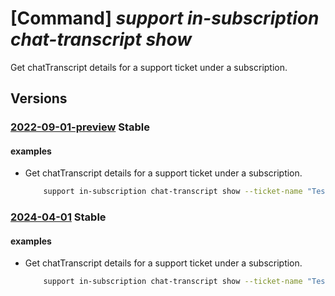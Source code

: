 # [Command] _support in-subscription chat-transcript show_

Get chatTranscript details for a support ticket under a subscription.

## Versions

### [2022-09-01-preview](/Resources/mgmt-plane/L3N1YnNjcmlwdGlvbnMve30vcHJvdmlkZXJzL21pY3Jvc29mdC5zdXBwb3J0L3N1cHBvcnR0aWNrZXRzL3t9L2NoYXR0cmFuc2NyaXB0cy97fQ==/2022-09-01-preview.xml) **Stable**

<!-- mgmt-plane /subscriptions/{}/providers/microsoft.support/supporttickets/{}/chattranscripts/{} 2022-09-01-preview -->

#### examples

- Get chatTranscript details for a support ticket under a subscription.
    ```bash
        support in-subscription chat-transcript show --ticket-name "TestTicketName" --chat-transcript-name "TestChatTranscriptName"
    ```

### [2024-04-01](/Resources/mgmt-plane/L3N1YnNjcmlwdGlvbnMve30vcHJvdmlkZXJzL21pY3Jvc29mdC5zdXBwb3J0L3N1cHBvcnR0aWNrZXRzL3t9L2NoYXR0cmFuc2NyaXB0cy97fQ==/2024-04-01.xml) **Stable**

<!-- mgmt-plane /subscriptions/{}/providers/microsoft.support/supporttickets/{}/chattranscripts/{} 2024-04-01 -->

#### examples

- Get chatTranscript details for a support ticket under a subscription.
    ```bash
        support in-subscription chat-transcript show --ticket-name "TestTicketName" --chat-transcript-name "TestChatTranscriptName"
    ```
